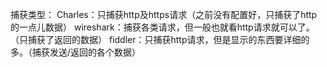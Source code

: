 捕获类型：
Charles：只捕获http及https请求（之前没有配置好，只捕获了http的一点儿数据）
wireshark：捕获各类请求，但一般也就看http请求就可以了。（只捕获了返回的数据）
fiddler：只捕获http请求，但是显示的东西要详细的多。（捕获发送/返回的各个数据）
